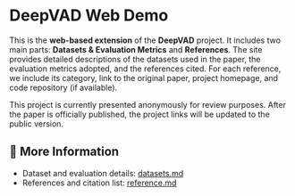 # DeepVAD Web Demo

This is the **web-based extension** of the **DeepVAD** project. It includes two main parts: **Datasets & Evaluation Metrics** and **References**. The site provides detailed descriptions of the datasets used in the paper, the evaluation metrics adopted, and the references cited. For each reference, we include its category, link to the original paper, project homepage, and code repository (if available).

This project is currently presented anonymously for review purposes. After the paper is officially published, the project links will be updated to the public version.

## 📄 More Information

- Dataset and evaluation details: [datasets.md](./datasets.md)  
- References and citation list: [reference.md](./reference.md)
